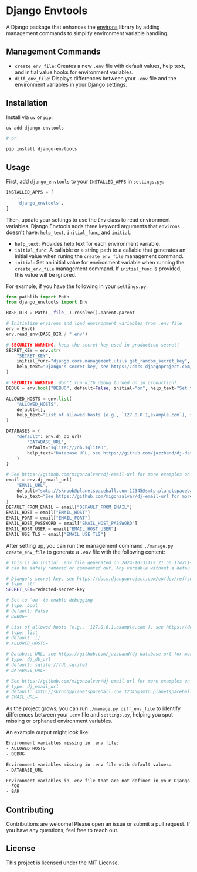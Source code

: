 # Django Envtools

A Django package that enhances the [environs](https://github.com/sloria/environs) library by adding management commands to simplify environment variable handling.

## Management Commands
- `create_env_file`: Creates a new `.env` file with default values, help text, and initial value hooks for environment variables.
- `diff_env_file`: Displays differences between your `.env` file and the environment variables in your Django settings.

## Installation

Install via `uv` or `pip`:

```bash
uv add django-envtools

# or

pip install django-envtools
```

## Usage

First, add `django_envtools` to your `INSTALLED_APPS` in `settings.py`:

```python  
INSTALLED_APPS = [
    ...
    'django_envtools',
]
```

Then, update your settings to use the `Env` class to read environment variables. Django Envtools adds three keyword
arguments that `environs` doesn't have: `help_text`, `initial_func`, and `initial`.

* `help_text`: Provides help text for each environment variable.
* `initial_func`: A callable or a string path to a callable that generates an initial value when runing the
   `create_env_file` management command.
* `initial`: Set an initial value for environment variable when running the `create_env_file` management command. If
  `initial_func` is provided, this value will be ignored.

For example, if you have the following in your `settings.py`:

```python
from pathlib import Path
from django_envtools import Env

BASE_DIR = Path(__file__).resolve().parent.parent

# Initialize environs and load environment variables from .env file
env = Env()
env.read_env(BASE_DIR / ".env")

# SECURITY WARNING: keep the secret key used in production secret!
SECRET_KEY = env.str(
    "SECRET_KEY",
    initial_func="django.core.management.utils.get_random_secret_key",
    help_text="Django's secret key, see https://docs.djangoproject.com/en/dev/ref/settings/#secret-key for more information",
)

# SECURITY WARNING: don't run with debug turned on in production!
DEBUG = env.bool("DEBUG", default=False, initial="on", help_text="Set to `on` to enable debugging")

ALLOWED_HOSTS = env.list(
    "ALLOWED_HOSTS",
    default=[],
    help_text="List of allowed hosts (e.g., `127.0.0.1,example.com`), see https://docs.djangoproject.com/en/dev/ref/settings/#allowed-hosts for more information",
)

DATABASES = {
    "default": env.dj_db_url(
        "DATABASE_URL",
        default="sqlite:///db.sqlite3",
        help_text="Database URL, see https://github.com/jazzband/dj-database-url for more information",
    )
}

# See https://github.com/migonzalvar/dj-email-url for more examples on how to set the EMAIL_URL
email = env.dj_email_url(
    "EMAIL_URL",
    default="smtp://skroob@planetspaceball.com:12345@smtp.planetspaceball.com:587/?ssl=True&_default_from_email=President%20Skroob%20%3Cskroob@planetspaceball.com%3E",
    help_text="See https://github.com/migonzalvar/dj-email-url for more examples on how to set the EMAIL_URL",
)
DEFAULT_FROM_EMAIL = email["DEFAULT_FROM_EMAIL"]
EMAIL_HOST = email["EMAIL_HOST"]
EMAIL_PORT = email["EMAIL_PORT"]
EMAIL_HOST_PASSWORD = email["EMAIL_HOST_PASSWORD"]
EMAIL_HOST_USER = email["EMAIL_HOST_USER"]
EMAIL_USE_TLS = email["EMAIL_USE_TLS"]
```

After setting up, you can run the management command `./manage.py create_env_file` to generate a `.env` file with the
following content:

```bash
# This is an initial .env file generated on 2024-10-31T19:21:56.174711+00:00. Any environment variable with a default
# can be safely removed or commented out. Any variable without a default must be set.

# Django's secret key, see https://docs.djangoproject.com/en/dev/ref/settings/#secret-key for more information
# type: str
SECRET_KEY=redacted-secret-key

# Set to `on` to enable debugging
# type: bool
# default: False
# DEBUG=

# List of allowed hosts (e.g., `127.0.0.1,example.com`), see https://docs.djangoproject.com/en/dev/ref/settings/#allowed-hosts for more information
# type: list
# default: []
# ALLOWED_HOSTS=

# Database URL, see https://github.com/jazzband/dj-database-url for more information
# type: dj_db_url
# default: sqlite:///db.sqlite3
# DATABASE_URL=

# See https://github.com/migonzalvar/dj-email-url for more examples on how to set the EMAIL_URL
# type: dj_email_url
# default: smtp://skroob@planetspaceball.com:12345@smtp.planetspaceball.com:587/?ssl=True&_default_from_email=President%20Skroob%20%3Cskroob@planetspaceball.com%3E
# EMAIL_URL=
```

As the project grows, you can run `./manage.py diff_env_file` to identify differences between your `.env` file and
`settings.py`, helping you spot missing or orphaned environment variables.

An example output might look like:

```bash
Environment variables missing in .env file:
- ALLOWED_HOSTS
- DEBUG

Environment variables missing in .env file with default values:
- DATABASE_URL

Environment variables in .env file that are not defined in your Django settings:
- FOO
- BAR
```

## Contributing
Contributions are welcome! Please open an issue or submit a pull request. If you have any questions, feel free to
reach out.

## License
This project is licensed under the MIT License.
